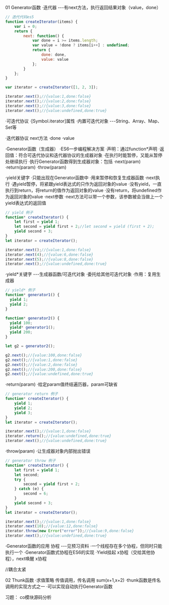01 Generator函数
·迭代器
---有next方法，执行返回结果对象（value，done）

```js
// 迭代代码es5
function createIterator(items) {
    var i = 0;
    return {
        next: function() {
            var done = i >= items.length;
            var value = !done ? items[i++] : undefined;
            return {
                done: done,
                value: value
            };
        }
    };
}

var iterator = createIterator([1, 2, 3]);

iterator.next();//{value:1,done:false}
iterator.next();//{value:2,done:false}
iterator.next();//{value:3,done:false}
iterator.next();//{value:undefined,done:true}
```

·可迭代协议 
·[Symbol.iterator]属性
·内置可迭代对象  ---String、Array、Map、Set等

·迭代器协议
next方法
·done
·value

·Generator函数（生成器）
·ES6一步编程解决方案
·声明：通过function*声明
·返回值：符合可迭代协议和迭代器协议的生成器对象
·在执行时能暂停，又能从暂停处继续执行
·执行Generator函数得到生成器对象：包括
·next(param)
·return(param)
·throw(param)

·yield关键字
·只能出现在Generator函数中
·用来暂停和恢复生成器函数
·next执行
·遇yield暂停，将紧跟yield表达式的只作为返回对象的value
·没有yield，一直执行到return，将return的值作为返回对象的value
·没有return，将undefined作为返回对象的value
·next参数
·next方法可以带一个参数，该参数被会当做上一个yield表达式的返回值
```js
// yield 例子
function* createIterator() {
    let first = yield 1;
    let second = yield first + 2;//let second = yield (first + 2);
    yield second + 3;
}
let iterator = createIterator();

iterator.next();//{value:1,done:false}
iterator.next(4);//{value:6,done:false}
iterator.next(5);//{value:8,done:false}
iterator.next();//{value:undefined,done:true}
```

·yield*关键字  ---生成器函数/可迭代对象
·委托给其他可迭代对象
·作用：复用生成器
```js
// yield* 例子
function* generator1() {
  yield 1;
  yield 2;
}

function* generator2() {
  yield 100;
  yield* generator1();
  yield 200;
}

let g2 = generator2();

g2.next();//{value:100,done:false}
g2.next();//{value:1,done:false}
g2.next();//{value:2,done:false}
g2.next();//{value:200,done:false}
g2.next();//{value:undefined,done:true}
```

·return(param)
·给定param值终结遍历器，param可缺省
```js
// generator return 例子
function* createIterator() {
    yield 1;
    yield 2;
    yield 3;
}
let iterator = createIterator();

iterator.next();//{value:1,done:false}
iterator.return();//{value:undefined,done:true}
iterator.next();//{value:undefined,done:true}
```

·throw(param)
·让生成器对象内部抛出错误
```js
// generator throw 例子
function* createIterator() {
    let first = yield 1;
    let second;
    try {
        second = yield first + 2;
    } catch (e) {
        second = 6;
    }
    yield second + 3;
}
let iterator = createIterator();

iterator.next();//{value:1,done:false}
iterator.next(10);//{value:12,done:false}
iterator.throw(new Error("error"));//{value:9,done:false}
iterator.next();//{value:undefined,done:true}
```

·Generator函数的应用
协程 ---见预习资料
  ·一个线程存在多个协程，但同时只能执行一个
  ·Generator函数式协程在ES6的实现
  ·Yield挂起 x协程（交给其他协程），next唤醒 x协程

//耦合太紧

02 Thunk函数
·求值策略 传值调用，传名调用 sum(x+1,x+2)
·thunk函数是传名调用的实现方式之一
·可以实现自动执行Generator函数




习题：
co模块源码分析
